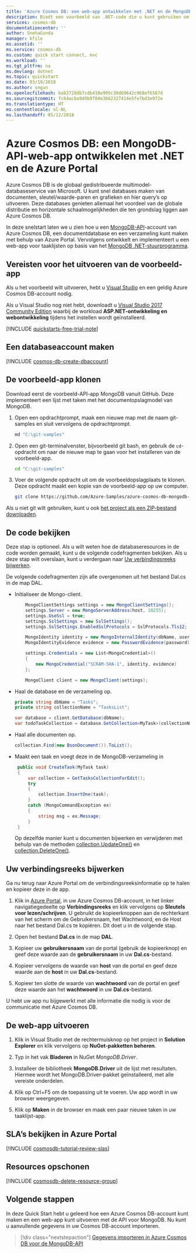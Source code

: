 ```yaml
---
title: 'Azure Cosmos DB: een web-app ontwikkelen met .NET en de MongoDB-API | Microsoft-documenten'
description: Biedt een voorbeeld van .NET-code die u kunt gebruiken om verbinding te maken met de MongoDB-API van Azure Cosmos DB en er query’s op uit te voeren
services: cosmos-db
documentationcenter: ''
author: SnehaGunda
manager: kfile
ms.assetid: ''
ms.service: cosmos-db
ms.custom: quick start connect, mvc
ms.workload: ''
ms.tgt_pltfrm: na
ms.devlang: dotnet
ms.topic: quickstart
ms.date: 03/19/2018
ms.author: sngun
ms.openlocfilehash: bab2728db7cdb410e995c30d69642c968ef6567d
ms.sourcegitcommit: fc64acba9d9b9784e3662327414e5fe7bd3e972e
ms.translationtype: HT
ms.contentlocale: nl-NL
ms.lasthandoff: 05/12/2018
---
```

# <a name="azure-cosmos-db-build-a-mongodb-api-web-app-with-net-and-the-azure-portal"></a>Azure Cosmos DB: een MongoDB-API-web-app ontwikkelen met .NET en de Azure Portal

Azure Cosmos DB is de globaal gedistribueerde multimodel-databaseservice van Microsoft. U kunt snel databases maken van documenten, sleutel/waarde-paren en grafieken en hier query’s op uitvoeren. Deze databases genieten allemaal het voordeel van de globale distributie en horizontale schaalmogelijkheden die ten grondslag liggen aan Azure Cosmos DB. 

In deze snelstart laten we u zien hoe u een [MongoDB-API](mongodb-introduction.md)-account van Azure Cosmos DB, een documentdatabase en een verzameling kunt maken met behulp van Azure Portal. Vervolgens ontwikkelt en implementeert u een web-app voor taaklijsten op basis van het [MongoDB .NET-stuurprogramma](https://docs.mongodb.com/ecosystem/drivers/csharp/).

## <a name="prerequisites-to-run-the-sample-app"></a>Vereisten voor het uitvoeren van de voorbeeld-app

Als u het voorbeeld wilt uitvoeren, hebt u [Visual Studio](https://www.visualstudio.com/downloads/) en een geldig Azure Cosmos DB-account nodig.

Als u Visual Studio nog niet hebt, downloadt u [Visual Studio 2017 Community Edition](https://www.visualstudio.com/downloads/) waarbij de workload **ASP.NET-ontwikkeling en webontwikkeling** tijdens het instellen wordt geïnstalleerd.

[!INCLUDE [quickstarts-free-trial-note](../../includes/quickstarts-free-trial-note.md)] 

<a id="create-account"></a>
## <a name="create-a-database-account"></a>Een databaseaccount maken

[!INCLUDE [cosmos-db-create-dbaccount](../../includes/cosmos-db-create-dbaccount-mongodb.md)]

## <a name="clone-the-sample-app"></a>De voorbeeld-app klonen

Download eerst de voorbeeld-API-app MongoDB vanuit GitHub. Deze implementeert een lijst met taken met het documentopslagmodel van MongoDB.

1. Open een opdrachtprompt, maak een nieuwe map met de naam git-samples en sluit vervolgens de opdrachtprompt.

    ```bash
    md "C:\git-samples"
    ```

2. Open een git-terminalvenster, bijvoorbeeld git bash, en gebruik de `cd`-opdracht om naar de nieuwe map te gaan voor het installeren van de voorbeeld-app.

    ```bash
    cd "C:\git-samples"
    ```

3. Voer de volgende opdracht uit om de voorbeeldopslagplaats te klonen. Deze opdracht maakt een kopie van de voorbeeld-app op uw computer. 

    ```bash
    git clone https://github.com/Azure-Samples/azure-cosmos-db-mongodb-dotnet-getting-started.git
    ```

Als u niet git wilt gebruiken, kunt u ook [het project als een ZIP-bestand downloaden](https://github.com/Azure-Samples/azure-cosmos-db-mongodb-dotnet-getting-started/archive/master.zip).

## <a name="review-the-code"></a>De code bekijken

Deze stap is optioneel. Als u wilt weten hoe de databaseresources in de code worden gemaakt, kunt u de volgende codefragmenten bekijken. Als u deze stap wilt overslaan, kunt u verdergaan naar [Uw verbindingsreeks bijwerken](#update-your-connection-string). 

De volgende codefragmenten zijn alle overgenomen uit het bestand Dal.cs in de map DAL.

* Initialiseer de Mongo-client.

    ```cs
        MongoClientSettings settings = new MongoClientSettings();
        settings.Server = new MongoServerAddress(host, 10255);
        settings.UseSsl = true;
        settings.SslSettings = new SslSettings();
        settings.SslSettings.EnabledSslProtocols = SslProtocols.Tls12;

        MongoIdentity identity = new MongoInternalIdentity(dbName, userName);
        MongoIdentityEvidence evidence = new PasswordEvidence(password);

        settings.Credentials = new List<MongoCredential>()
        {
            new MongoCredential("SCRAM-SHA-1", identity, evidence)
        };

        MongoClient client = new MongoClient(settings);
    ```

* Haal de database en de verzameling op.

    ```cs
    private string dbName = "Tasks";
    private string collectionName = "TasksList";

    var database = client.GetDatabase(dbName);
    var todoTaskCollection = database.GetCollection<MyTask>(collectionName);
    ```

* Haal alle documenten op.

    ```cs
    collection.Find(new BsonDocument()).ToList();
    ```

* Maakt een taak en voegt deze in de MongoDB-verzameling in

   ```csharp
    public void CreateTask(MyTask task)
    {
        var collection = GetTasksCollectionForEdit();
        try
        {
            collection.InsertOne(task);
        }
        catch (MongoCommandException ex)
        {
            string msg = ex.Message;
        }
    }
   ```
   Op dezelfde manier kunt u documenten bijwerken en verwijderen met behulp van de methoden [collection.UpdateOne()](https://docs.mongodb.com/stitch/mongodb/actions/collection.updateOne/index.html) en [collection.DeleteOne()](https://docs.mongodb.com/stitch/mongodb/actions/collection.deleteOne/index.html). 

## <a name="update-your-connection-string"></a>Uw verbindingsreeks bijwerken

Ga nu terug naar Azure Portal om de verbindingsreeksinformatie op te halen en kopieer deze in de app.

1. Klik in [Azure Portal](http://portal.azure.com/), in uw Azure Cosmos DB-account, in het linker navigatiegedeelte op **Verbindingsreeks** en klik vervolgens op **Sleutels voor lezen/schrijven**. U gebruikt de kopieerknoppen aan de rechterkant van het scherm om de Gebruikersnaam, het Wachtwoord, en de Host naar het bestand Dal.cs te kopiëren. Dit doet u in de volgende stap.

2. Open het bestand **Dal.cs** in de map **DAL**. 

3. Kopieer uw **gebruikersnaam** van de portal (gebruik de kopieerknop) en geef deze waarde aan de **gebruikersnaam** in uw **Dal.cs**-bestand. 

4. Kopieer vervolgens de waarde van **host** van de portal en geef deze waarde aan de **host** in uw **Dal.cs**-bestand. 

5. Kopieer ten slotte de waarde van **wachtwoord** van de portal en geef deze waarde aan het **wachtwoord** in uw **Dal.cs**-bestand. 

U hebt uw app nu bijgewerkt met alle informatie die nodig is voor de communicatie met Azure Cosmos DB. 
    
## <a name="run-the-web-app"></a>De web-app uitvoeren

1. Klik in Visual Studio met de rechtermuisknop op het project in **Solution Explorer** en klik vervolgens op **NuGet-pakketten beheren**. 

2. Typ in het vak **Bladeren** in NuGet *MongoDB.Driver*.

3. Installeer de bibliotheek **MongoDB.Driver** uit de lijst met resultaten. Hiermee wordt het MongoDB.Driver-pakket geïnstalleerd, met alle vereiste onderdelen.

4. Klik op Ctrl+F5 om de toepassing uit te voeren. Uw app wordt in uw browser weergegeven. 

5. Klik op **Maken** in de browser en maak een paar nieuwe taken in uw taaklijst-app.

## <a name="review-slas-in-the-azure-portal"></a>SLA’s bekijken in Azure Portal

[!INCLUDE [cosmosdb-tutorial-review-slas](../../includes/cosmos-db-tutorial-review-slas.md)]

## <a name="clean-up-resources"></a>Resources opschonen

[!INCLUDE [cosmosdb-delete-resource-group](../../includes/cosmos-db-delete-resource-group.md)]

## <a name="next-steps"></a>Volgende stappen

In deze Quick Start hebt u geleerd hoe een Azure Cosmos DB-account kunt maken en een web-app kunt uitvoeren met de API voor MongoDB. Nu kunt u aanvullende gegevens in uw Cosmos DB-account importeren. 

> [!div class="nextstepaction"]
> [Gegevens importeren in Azure Cosmos DB voor de MongoDB-API](mongodb-migrate.md)


